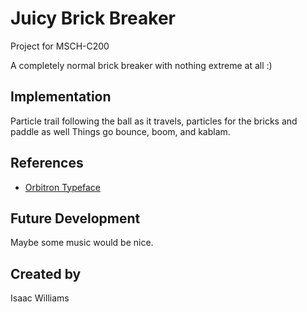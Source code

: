# Juicy Brick Breaker

Project for MSCH-C200

A completely normal brick breaker with nothing extreme at all :)


## Implementation

Particle trail following the ball as it travels, particles for the bricks and paddle as well
Things go bounce, boom, and kablam.

## References

* [Orbitron Typeface](https://www.theleagueofmoveabletype.com/orbitron)

## Future Development
Maybe some music would be nice.

## Created by
Isaac Williams
